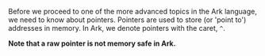 Before we proceed to one of the more advanced topics in the Ark language, we
need to know about pointers. Pointers are used to store (or 'point to')
addresses in memory. In Ark, we denote pointers with the caret, `^`.

**Note that a raw pointer is not memory safe in Ark.**
